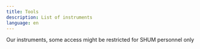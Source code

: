 ```yaml
---
title: Tools
description: List of instruments
language: en
---
```

Our instruments, some access might be restricted for SHUM personnel only
